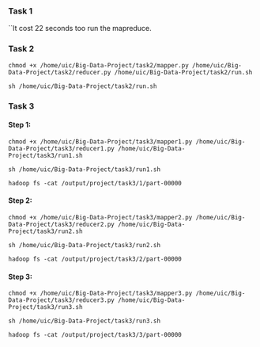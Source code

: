 
### Task 1 
``It cost 22 seconds too run the mapreduce.
   


### Task 2
```shell script
chmod +x /home/uic/Big-Data-Project/task2/mapper.py /home/uic/Big-Data-Project/task2/reducer.py /home/uic/Big-Data-Project/task2/run.sh

sh /home/uic/Big-Data-Project/task2/run.sh
```

### Task 3

#### Step 1:
```shell script
chmod +x /home/uic/Big-Data-Project/task3/mapper1.py /home/uic/Big-Data-Project/task3/reducer1.py /home/uic/Big-Data-Project/task3/run1.sh

sh /home/uic/Big-Data-Project/task3/run1.sh
```

```shell script
hadoop fs -cat /output/project/task3/1/part-00000
```

#### Step 2:
```shell script
chmod +x /home/uic/Big-Data-Project/task3/mapper2.py /home/uic/Big-Data-Project/task3/reducer2.py /home/uic/Big-Data-Project/task3/run2.sh

sh /home/uic/Big-Data-Project/task3/run2.sh
```

```shell script
hadoop fs -cat /output/project/task3/2/part-00000
```

#### Step 3:
```shell script
chmod +x /home/uic/Big-Data-Project/task3/mapper3.py /home/uic/Big-Data-Project/task3/reducer3.py /home/uic/Big-Data-Project/task3/run3.sh

sh /home/uic/Big-Data-Project/task3/run3.sh
```

```shell script
hadoop fs -cat /output/project/task3/3/part-00000
```
